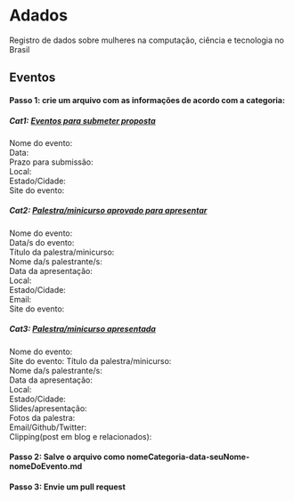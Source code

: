 # Adados
Registro de dados sobre mulheres na computação, ciência e tecnologia no Brasil 

## Eventos
#### Passo 1: crie um arquivo com as informações de acordo com a categoria:

##### Cat1: [Eventos para submeter proposta]()

Nome do evento: <br />
Data:  <br />
Prazo para submissão: <br />
Local: <br />
Estado/Cidade: <br />
Site do evento: <br />

##### Cat2: [Palestra/minicurso aprovado para apresentar]()

Nome do evento:  <br />
Data/s do evento: <br />
Título da palestra/minicurso: <br />
Nome da/s palestrante/s: <br />
Data da apresentação:  <br />
Local: <br />
Estado/Cidade: <br />
Email: <br />
Site do evento:  <br />

##### Cat3: [Palestra/minicurso apresentada]()

Nome do evento: <br />
Site do evento:
Título da palestra/minicurso: <br />
Nome da/s palestrante/s: <br />
Data da apresentação:  <br />
Local: <br />
Estado/Cidade: <br />
Slides/apresentação:  <br />
Fotos da palestra:  <br />
Email/Github/Twitter: <br />
Clipping(post em blog e relacionados): <br >

#### Passo 2: Salve o arquivo como nomeCategoria-data-seuNome-nomeDoEvento.md

#### Passo 3: Envie um pull request 
